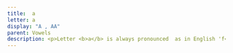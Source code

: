 ```yaml
---
title:  a
letter: a 
display: "A , AA" 
parent: Vowels
description: <p>Letter <b>a</b> is always pronounced  as in English 'f<b>a</b>ther' and never as in English 'hat'. Tanacross <b>aa</b> is longer in duration than <b>a.</b></p>
---
```




           
   